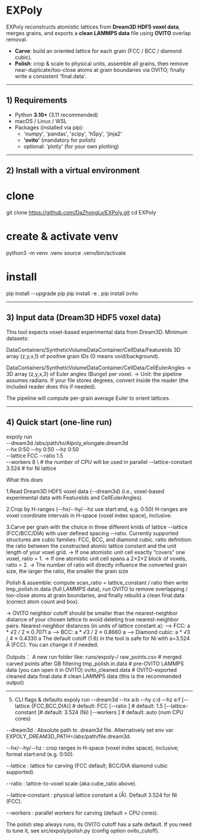 # EXPoly

EXPoly reconstructs atomistic lattices from **Dream3D HDF5 voxel data**, merges grains, and exports a **clean LAMMPS data** file using **OVITO** overlap removal.

- **Carve**: build an oriented lattice for each grain (FCC / BCC / diamond cubic).
- **Polish**: crop & scale to physical units, assemble all grains, then remove near-duplicate/too-close atoms at grain boundaries via OVITO; finally write a consistent 'final.data'.

---

## 1) Requirements

- Python **3.10+** (3.11 recommended)
- macOS / Linux / WSL
- Packages (installed via pip):
  - 'numpy', 'pandas', 'scipy', 'h5py', 'jinja2'
  - **'ovito'** (mandatory for polish)
  - optional: 'plotly' (for your own plotting)

---

## 2) Install with a virtual environment

# clone
git clone https://github.com/DaZhongLv/EXPoly.git
cd EXPoly

# create & activate venv
python3 -m venv .venv
source .venv/bin/activate

# install
pip install --upgrade pip
pip install -e .
pip install ovito

---

## 3) Input data (Dream3D HDF5 voxel data)

This tool expects voxel-based experimental data from Dream3D. Minimum datasets:

DataContainers/SyntheticVolumeDataContainer/CellData/FeatureIds
3D array (z,y,x,1) of positive grain IDs (0 means void/background).

DataContainers/SyntheticVolumeDataContainer/CellData/CellEulerAngles
-> 3D array (z,y,x,3) of Euler angles (Bunge) per voxel.
-> Unit: the pipeline assumes radians. If your file stores degrees, convert inside the reader (the included reader does this if needed).

The pipeline will compute per-grain average Euler to orient lattices.

---

## 4) Quick start (one-line run)
expoly run \
  --dream3d /abs/path/to/Alpoly_elongate.dream3d \
  --hx 0:50 --hy 0:50 --hz 0:50 \
  --lattice FCC --ratio 1.5 \
  --workers 8 \ # the number of CPU will be used in parallel
  --lattice-constant 3.524 # for Ni lattice

What this does

1.Read Dream3D HDF5 voxel data (--dream3d)
(i.e., voxel-based experimental data with FeatureIds and CellEulerAngles).

2.Crop by H-ranges (--hx/--hy/--hz use start:end, e.g. 0:50)
H-ranges are voxel coordinate intervals in H-space (voxel index space), inclusive.

3.Carve per grain with the choice in three different knids of lattice --lattice (FCC/BCC/DIA) with user defined spacing --ratio.
Currently supported structures are cubic families: FCC, BCC, and diamond cubic.
ratio definition: the ratio between the constructed atomic lattice constant and the unit length of your voxel grid.
-> If one atomistic unit cell exactly “covers” one voxel, ratio = 1.
-> If one atomistic unit cell spans a 2×2×2 block of voxels, ratio = 2.
-> The number of ratio will directly influence the converted grain size, the larger the ratio, the smaller the grain size

Polish & assemble: compute scan_ratio = lattice_constant / ratio then write tmp_polish.in.data (full LAMMPS data), run OVITO to remove overlapping / too-close atoms at grain boundaries, and finally rebuild a clean final.data (correct atom count and box).

-> OVITO neighbor cutoff should be smaller than the nearest-neighbor distance of your chosen lattice to avoid deleting true nearest-neighbor pairs. Nearest-neighbor distances (in units of lattice constant a):
--> FCC: a * √2 / 2 ≈ 0.7071 a
--> BCC: a * √3 / 2 ≈ 0.8660 a
--> Diamond cubic: a * √3 / 4 ≈ 0.4330 a
The default cutoff (1.6) in the tool is safe for Ni with a=3.524 Å (FCC). You can change it if needed.

Outputs：
A new run folder like:
runs/expoly-<timestamp>/
  raw_points.csv         # merged carved points after GB filtering
  tmp_polish.in.data     # pre-OVITO LAMMPS data (you can open it in OVITO)
  ovito_cleaned.data     # OVITO-exported cleaned data
  final.data             # clean LAMMPS data (this is the recommended output)

---

5) CLI flags & defaults
expoly run --dream3d <file>
           --hx a:b --hy c:d --hz e:f
           [--lattice {FCC,BCC,DIA}]   # default: FCC
           [--ratio <float>]           # default: 1.5
           [--lattice-constant <float>]# default: 3.524 (Ni)
           [--workers <int>]           # default: auto (num CPU cores)

--dream3d : Absolute path to .dream3d file.
Alternatively set env var EXPOLY_DREAM3D_PATH=/abs/path/file.dream3d.

--hx/--hy/--hz : crop ranges in H-space (voxel index space), inclusive; format start:end (e.g. 0:50).

--lattice : lattice for carving (FCC default; BCC/DIA diamond cubic supported).

--ratio : lattice-to-voxel scale (aka cube_ratio above).

--lattice-constant : physical lattice constant a (Å). Default 3.524 for Ni (FCC).

--workers : parallel workers for carving (default = CPU cores).

The polish step always runs; its OVITO cutoff has a safe default. If you need to tune it, see src/expoly/polish.py (config option ovito_cutoff).






